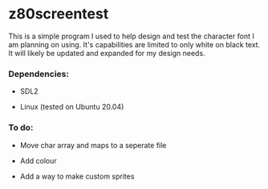 # z80screentest

This is a simple program I used to help design and test the character font I am planning on using. It's capabilities are limited to only white on black text. It will likely be updated and expanded for my design needs.

### Dependencies:

- SDL2

- Linux (tested on Ubuntu 20.04)

### To do:

- Move char array and maps to a seperate file

- Add colour

- Add a way to make custom sprites
